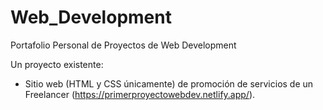 # Web_Development
Portafolio Personal de Proyectos de Web Development

Un proyecto existente:
- Sitio web (HTML y CSS únicamente) de promoción de servicios de un Freelancer (https://primerproyectowebdev.netlify.app/).
